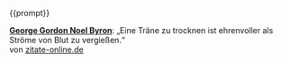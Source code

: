 {{prompt}}
<div id="zufallszitat"><strong><a href="http://www.zitate-online.de/autor/byron-george-gordon-noel/">George Gordon Noel Byron</a></strong>: &bdquo;Eine Tr&auml;ne zu trocknen ist ehrenvoller als Str&ouml;me von Blut zu vergie&szlig;en.&ldquo;<br /><span id="zufallszitatlink">von <a href="http://www.zitate-online.de/" title="Zitate und Spr&uuml;che">zitate-online.de</a></span></div>
